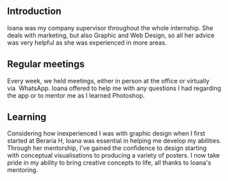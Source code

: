 ## Introduction
Ioana was my company supervisor throughout the whole internship. She deals with marketing, but also Graphic and Web Design, so all her advice was very helpful as she was experienced in more areas.

## Regular meetings
Every week, we held meetings, either in person at the office or virtually via  WhatsApp. Ioana offered to help me with any questions I had regarding the app or to mentor me as I learned Photoshop.

## Learning
Considering how inexperienced I was with graphic design when I first started at Beraria H, Ioana was essential in helping me develop my abilities. Through her mentorship, I've gained the confidence to design starting with conceptual visualisations to producing a variety of posters. I now take pride in my ability to bring creative concepts to life, all thanks to Ioana's mentoring.